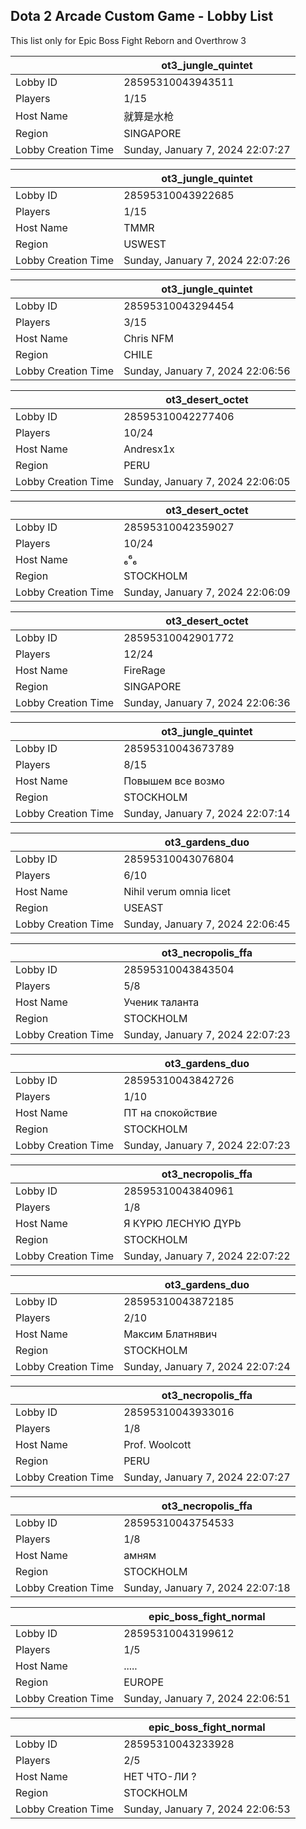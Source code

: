 ## Dota 2 Arcade Custom Game - Lobby List

This list only for Epic Boss Fight Reborn and Overthrow 3

|  | ot3_jungle_quintet |
| ------ | ------ |
| Lobby ID | 28595310043943511 |
| Players | 1/15 |
| Host Name | 就算是水枪 |
| Region | SINGAPORE |
| Lobby Creation Time | Sunday, January 7, 2024 22:07:27 |


|  | ot3_jungle_quintet |
| ------ | ------ |
| Lobby ID | 28595310043922685 |
| Players | 1/15 |
| Host Name | TMMR |
| Region | USWEST |
| Lobby Creation Time | Sunday, January 7, 2024 22:07:26 |


|  | ot3_jungle_quintet |
| ------ | ------ |
| Lobby ID | 28595310043294454 |
| Players | 3/15 |
| Host Name | Chris NFM |
| Region | CHILE |
| Lobby Creation Time | Sunday, January 7, 2024 22:06:56 |


|  | ot3_desert_octet |
| ------ | ------ |
| Lobby ID | 28595310042277406 |
| Players | 10/24 |
| Host Name | Andresx1x |
| Region | PERU |
| Lobby Creation Time | Sunday, January 7, 2024 22:06:05 |


|  | ot3_desert_octet |
| ------ | ------ |
| Lobby ID | 28595310042359027 |
| Players | 10/24 |
| Host Name | ₆⁶₆ |
| Region | STOCKHOLM |
| Lobby Creation Time | Sunday, January 7, 2024 22:06:09 |


|  | ot3_desert_octet |
| ------ | ------ |
| Lobby ID | 28595310042901772 |
| Players | 12/24 |
| Host Name | FireRage |
| Region | SINGAPORE |
| Lobby Creation Time | Sunday, January 7, 2024 22:06:36 |


|  | ot3_jungle_quintet |
| ------ | ------ |
| Lobby ID | 28595310043673789 |
| Players | 8/15 |
| Host Name | Повышем все возмо |
| Region | STOCKHOLM |
| Lobby Creation Time | Sunday, January 7, 2024 22:07:14 |


|  | ot3_gardens_duo |
| ------ | ------ |
| Lobby ID | 28595310043076804 |
| Players | 6/10 |
| Host Name | Nihil verum omnia licet |
| Region | USEAST |
| Lobby Creation Time | Sunday, January 7, 2024 22:06:45 |


|  | ot3_necropolis_ffa |
| ------ | ------ |
| Lobby ID | 28595310043843504 |
| Players | 5/8 |
| Host Name | Ученик таланта |
| Region | STOCKHOLM |
| Lobby Creation Time | Sunday, January 7, 2024 22:07:23 |


|  | ot3_gardens_duo |
| ------ | ------ |
| Lobby ID | 28595310043842726 |
| Players | 1/10 |
| Host Name | ПТ на спокойствие |
| Region | STOCKHOLM |
| Lobby Creation Time | Sunday, January 7, 2024 22:07:23 |


|  | ot3_necropolis_ffa |
| ------ | ------ |
| Lobby ID | 28595310043840961 |
| Players | 1/8 |
| Host Name | Я КYРЮ ЛECНYЮ ДYРb |
| Region | STOCKHOLM |
| Lobby Creation Time | Sunday, January 7, 2024 22:07:22 |


|  | ot3_gardens_duo |
| ------ | ------ |
| Lobby ID | 28595310043872185 |
| Players | 2/10 |
| Host Name | Максим Блатнявич |
| Region | STOCKHOLM |
| Lobby Creation Time | Sunday, January 7, 2024 22:07:24 |


|  | ot3_necropolis_ffa |
| ------ | ------ |
| Lobby ID | 28595310043933016 |
| Players | 1/8 |
| Host Name | Prof. Woolcott |
| Region | PERU |
| Lobby Creation Time | Sunday, January 7, 2024 22:07:27 |


|  | ot3_necropolis_ffa |
| ------ | ------ |
| Lobby ID | 28595310043754533 |
| Players | 1/8 |
| Host Name | амням |
| Region | STOCKHOLM |
| Lobby Creation Time | Sunday, January 7, 2024 22:07:18 |


|  | epic_boss_fight_normal |
| ------ | ------ |
| Lobby ID | 28595310043199612 |
| Players | 1/5 |
| Host Name | ..... |
| Region | EUROPE |
| Lobby Creation Time | Sunday, January 7, 2024 22:06:51 |


|  | epic_boss_fight_normal |
| ------ | ------ |
| Lobby ID | 28595310043233928 |
| Players | 2/5 |
| Host Name | НЕТ ЧТО-ЛИ ? |
| Region | STOCKHOLM |
| Lobby Creation Time | Sunday, January 7, 2024 22:06:53 |


